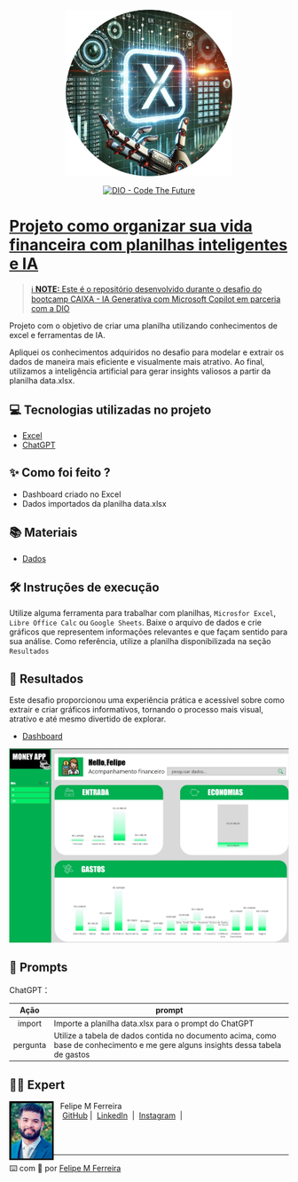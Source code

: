 <p align="center">
<img 
    src="./assets/cover.png"
    width="300"
/>
</p>

<p align="center">
<a href="https://dio.me/">
    <img 
        src="https://img.shields.io/badge/DIO-Microsoft_Excel-28DA77?style=for-the-badge&logo=microsoft-excel&logoColor=white" 
        alt="DIO - Code The Future">
</a>
<a href="https://dio.me/">

# Projeto como organizar sua vida financeira com planilhas inteligentes e IA

 > ℹ️ **NOTE:** Este é o repositório desenvolvido durante o desafio do bootcamp CAIXA - IA Generativa com Microsoft Copilot em parceria com a [DIO](https://dio.me)

Projeto com o objetivo de criar uma planilha utilizando conhecimentos de excel e ferramentas de IA.

Apliquei os conhecimentos adquiridos no desafio para modelar e extrair os dados de maneira mais eficiente e visualmente mais atrativo. Ao final, utilizamos a inteligência artificial para gerar insights valiosos a partir da planilha data.xlsx.

## 💻 Tecnologias utilizadas no projeto

- [Excel](https://www.microsoft.com/en/microsoft-365/excel)
- [ChatGPT](https://chat.openai.com/)

## ✨ Como foi feito ?

- Dashboard criado no Excel
- Dados importados da planilha data.xlsx

## 📚 Materiais
- [Dados](/src/data.xlsx)


## 🛠️ Instruções de execução

Utilize alguma ferramenta para trabalhar com planilhas, `Microsfor Excel`, `Libre Office Calc` ou `Google Sheets`. Baixe o arquivo de dados e crie gráficos que representem informações relevantes e que façam sentido para sua análise. Como referência, utilize a planilha disponibilizada na seção `Resultados`

## 🚀 Resultados
Este desafio proporcionou uma experiência prática e acessível sobre como extrair e criar gráficos informativos, tornando o processo mais visual, atrativo e até mesmo divertido de explorar.

- [Dashboard](/src/como-organizar-sua-vida-financeira.xlsx)

![Dashboard](img/dashboard.jpg)


## 🧠 Prompts

ChatGPT：

|   Ação   | prompt                                                                                                                                                                                                                                                                         |
| :------: | ------------------------------------------------------------------------------------------------------------------------------------------------------------------------------------------------------------------------------------------------------------------------------ |
|  import  | Importe a planilha data.xlsx para o prompt do ChatGPT                                                        |
|  pergunta  | Utilize a tabela de dados contida no documento acima, como base de conhecimento e me gere alguns insights dessa tabela de gastos                                                        |

## 👨‍💻 Expert

<p>
    <img 
      align=left 
      margin=10 
      width=80 
      src=".github/assets/perfil.jpg"
    />
    <p>&nbsp&nbsp&nbspFelipe M Ferreira<br>
    &nbsp&nbsp&nbsp
    <a href="https://github.com/felipeb2a">
    GitHub</a>&nbsp;|&nbsp;
    <a href="https://www.linkedin.com/in/felipe-marques-ti/">LinkedIn</a>
&nbsp;|&nbsp;
    <a href="https://www.instagram.com/felipeb2a/">
    Instagram</a>
&nbsp;|&nbsp;</p>
</p>
<br/><br/>
<p>

---

⌨️ com 💜 por [Felipe M Ferreira](https://github.com/felipeb2a)